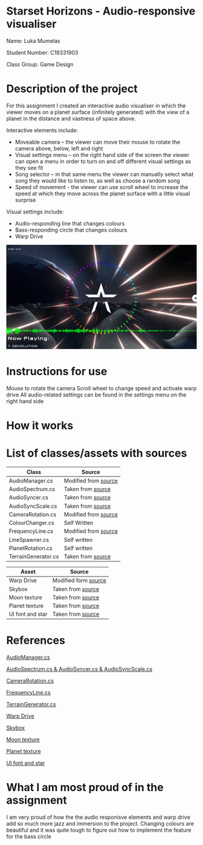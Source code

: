 # Starset Horizons - Audio-responsive visualiser

Name: Luka Mumelas

Student Number: C19331903

Class Group: Game Design

# Description of the project

For this assignment I created an interactive audio visualiser in which the viewer moves on a planet surface (infinitely generated) with the view of a planet in the distance and vastness of space above.

Interactive elements include:

- Moveable camera – the viewer can move their mouse to rotate the camera above, below, left and right
- Visual settings menu – on the right hand side of the screen the viewer can open a menu in order to turn on and off different visual settings as they see fit
- Song selector – in that same menu the viewer can manually select what song they would like to listen to, as well as choose a random song
- Speed of movement - the viewer can use scroll wheel to increase the speed at which they move across the planet surface with a little visual surprise


Visual settings include:
- Audio-responding line that changes colours
- Bass-responding circle that changes colours
- Warp Drive


![](Example%20Screenshot.png)

# Instructions for use

Mouse to rotate the camera
Scroll wheel to change speed and activate warp drive
All audio-related settings can be found in the settings menu on the right hand side

# How it works



# List of classes/assets with sources

| Class | Source |
|-----------|-----------|
| AudioManager.cs | Modified from [source](https://www.youtube.com/watch?v=zpiwhC8zp4A&ab_channel=xOctoManx) |
| AudioSpectrum.cs | Taken from [source](https://www.youtube.com/watch?v=PzVbaaxgPco&ab_channel=RenaissanceCoders) |
| AudioSyncer.cs | Taken from [source](https://www.youtube.com/watch?v=PzVbaaxgPco&ab_channel=RenaissanceCoders) |
| AudioSyncScale.cs | Taken from [source](https://www.youtube.com/watch?v=PzVbaaxgPco&ab_channel=RenaissanceCoders) |
| CameraRotation.cs | Modified from [source](https://www.youtube.com/watch?v=_QajrabyTJc&ab_channel=Brackeys) |
| ColourChanger.cs | Self Written |
| FrequencyLine.cs | Modified from [source](https://www.youtube.com/watch?v=PgXZsoslGsg&t=1s&ab_channel=MediaMax) |
| LineSpawner.cs | Self written |
| PlanetRotation.cs | Self written |
| TerrainGenerator.cs | Taken from [source](https://www.youtube.com/watch?v=vFvwyu_ZKfU&ab_channel=Brackeys) |

| Asset | Source |
|-----------|-----------|
| Warp Drive | Modified form [source](https://www.youtube.com/watch?v=4hlCOUoc6aQ&ab_channel=Mirza) |
| Skybox | Taken from [source](https://freepngimg.com/png/82984-skybox-blue-atmosphere-sky-space-hd-image-free-png) |
| Moon texture | Taken from [source](https://imgur.com/a/aw3nD) |
| Planet texture | Taken from [source](https://assetstore.unity.com/packages/tools/planet-texture-generator-51995) |
| UI font and star | Taken from [source](https://starsetonline.com/toolkit/) |

# References

[AudioManager.cs](https://www.youtube.com/watch?v=zpiwhC8zp4A&ab_channel=xOctoManx)

[AudioSpectrum.cs & AudioSyncer.cs & AudioSyncScale.cs](https://www.youtube.com/watch?v=PzVbaaxgPco&ab_channel=RenaissanceCoders)

[CameraRotation.cs](https://www.youtube.com/watch?v=_QajrabyTJc&ab_channel=Brackeys)

[FrequencyLine.cs](https://www.youtube.com/watch?v=PgXZsoslGsg&t=1s&ab_channel=MediaMax)

[TerrainGenerator.cs](https://www.youtube.com/watch?v=vFvwyu_ZKfU&ab_channel=Brackeys)

[Warp Drive](https://www.youtube.com/watch?v=4hlCOUoc6aQ&ab_channel=Mirza)

[Skybox](https://freepngimg.com/png/82984-skybox-blue-atmosphere-sky-space-hd-image-free-png)

[Moon texture](https://imgur.com/a/aw3nD)

[Planet texture](https://assetstore.unity.com/packages/tools/planet-texture-generator-51995)

[UI font and star](https://starsetonline.com/toolkit/)

# What I am most proud of in the assignment

I am very proud of how the the audio responisve elements and warp drive add so much more jazz and immersion to the project. Changing colours are beautiful and it was quite tough to figure out how to implement the feature for the bass circle
